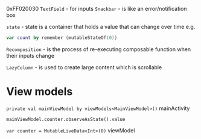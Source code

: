 0xFF020030
`TextField` - for inputs
`Snackbar` - is like an error/notification box

`state` - state is a container that holds a value that can change over time e.g. 

```kotlin
var count by remember {mutableStateOf(0)}
```

`Recomposition` - is the process of re-executing composable function when their inputs change

`LazyColumn` - is used to create large content which is scrollable

# View models

`private val mainViewModel by viewModels<MainViewModel>()` mainActivity

`mainViewModel.counter.observeAsState().value`

`var counter = MutableLiveData<Int>(0)` viewModel